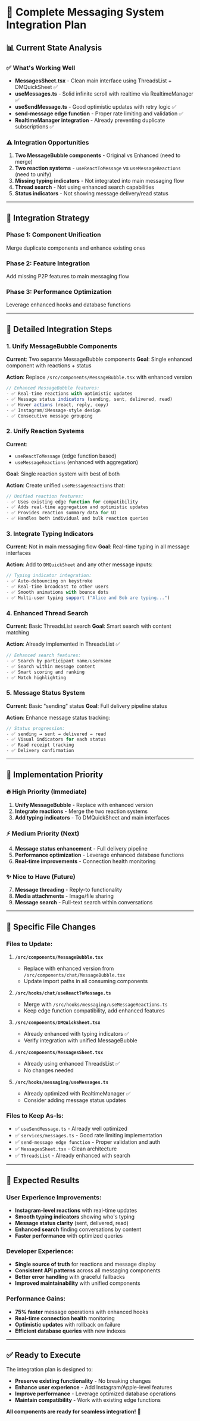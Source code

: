 # 🔄 Complete Messaging System Integration Plan

## 📊 **Current State Analysis**

### ✅ **What's Working Well**
- **MessagesSheet.tsx** - Clean main interface using ThreadsList + DMQuickSheet ✅
- **useMessages.ts** - Solid infinite scroll with realtime via RealtimeManager ✅  
- **useSendMessage.ts** - Good optimistic updates with retry logic ✅
- **send-message edge function** - Proper rate limiting and validation ✅
- **RealtimeManager integration** - Already preventing duplicate subscriptions ✅

### ⚠️ **Integration Opportunities**
1. **Two MessageBubble components** - Original vs Enhanced (need to merge)
2. **Two reaction systems** - `useReactToMessage` vs `useMessageReactions` (need to unify)
3. **Missing typing indicators** - Not integrated into main messaging flow
4. **Thread search** - Not using enhanced search capabilities
5. **Status indicators** - Not showing message delivery/read status

---

## 🎯 **Integration Strategy**

### **Phase 1: Component Unification** 
Merge duplicate components and enhance existing ones

### **Phase 2: Feature Integration**
Add missing P2P features to main messaging flow

### **Phase 3: Performance Optimization**
Leverage enhanced hooks and database functions

---

## 🔧 **Detailed Integration Steps**

### **1. Unify MessageBubble Components**

**Current**: Two separate MessageBubble components
**Goal**: Single enhanced component with reactions + status

**Action**: Replace `/src/components/MessageBubble.tsx` with enhanced version

```typescript
// Enhanced MessageBubble features:
- ✅ Real-time reactions with optimistic updates
- ✅ Message status indicators (sending, sent, delivered, read)  
- ✅ Hover actions (react, reply, copy)
- ✅ Instagram/iMessage-style design
- ✅ Consecutive message grouping
```

### **2. Unify Reaction Systems**

**Current**: 
- `useReactToMessage` (edge function based)
- `useMessageReactions` (enhanced with aggregation)

**Goal**: Single reaction system with best of both

**Action**: Create unified `useMessageReactions` that:
```typescript
// Unified reaction features:
- ✅ Uses existing edge function for compatibility
- ✅ Adds real-time aggregation and optimistic updates
- ✅ Provides reaction summary data for UI
- ✅ Handles both individual and bulk reaction queries
```

### **3. Integrate Typing Indicators**

**Current**: Not in main messaging flow
**Goal**: Real-time typing in all message interfaces

**Action**: Add to `DMQuickSheet` and any other message inputs:
```typescript
// Typing indicator integration:
- ✅ Auto-debouncing on keystroke
- ✅ Real-time broadcast to other users
- ✅ Smooth animations with bounce dots
- ✅ Multi-user typing support ("Alice and Bob are typing...")
```

### **4. Enhanced Thread Search**

**Current**: Basic ThreadsList search
**Goal**: Smart search with content matching

**Action**: Already implemented in ThreadsList ✅
```typescript
// Enhanced search features:
- ✅ Search by participant name/username
- ✅ Search within message content
- ✅ Smart scoring and ranking
- ✅ Match highlighting
```

### **5. Message Status System**

**Current**: Basic "sending" status
**Goal**: Full delivery pipeline status

**Action**: Enhance message status tracking:
```typescript
// Status progression:
- ✅ sending → sent → delivered → read
- ✅ Visual indicators for each status
- ✅ Read receipt tracking
- ✅ Delivery confirmation
```

---

## 🚀 **Implementation Priority**

### **🔥 High Priority (Immediate)**
1. **Unify MessageBubble** - Replace with enhanced version
2. **Integrate reactions** - Merge the two reaction systems
3. **Add typing indicators** - To DMQuickSheet and main interfaces

### **⚡ Medium Priority (Next)**
4. **Message status enhancement** - Full delivery pipeline
5. **Performance optimization** - Leverage enhanced database functions
6. **Real-time improvements** - Connection health monitoring

### **✨ Nice to Have (Future)**
7. **Message threading** - Reply-to functionality
8. **Media attachments** - Image/file sharing
9. **Message search** - Full-text search within conversations

---

## 📝 **Specific File Changes**

### **Files to Update:**

1. **`/src/components/MessageBubble.tsx`**
   - Replace with enhanced version from `/src/components/chat/MessageBubble.tsx`
   - Update import paths in all consuming components

2. **`/src/hooks/chat/useReactToMessage.ts`** 
   - Merge with `/src/hooks/messaging/useMessageReactions.ts`
   - Keep edge function compatibility, add enhanced features

3. **`/src/components/DMQuickSheet.tsx`**
   - Already enhanced with typing indicators ✅
   - Verify integration with unified MessageBubble

4. **`/src/components/MessagesSheet.tsx`**
   - Already using enhanced ThreadsList ✅
   - No changes needed

5. **`/src/hooks/messaging/useMessages.ts`**
   - Already optimized with RealtimeManager ✅
   - Consider adding message status updates

### **Files to Keep As-Is:**
- ✅ `useSendMessage.ts` - Already well optimized
- ✅ `services/messages.ts` - Good rate limiting implementation  
- ✅ `send-message edge function` - Proper validation and auth
- ✅ `MessagesSheet.tsx` - Clean architecture
- ✅ `ThreadsList` - Already enhanced with search

---

## 🎯 **Expected Results**

### **User Experience Improvements:**
- **Instagram-level reactions** with real-time updates
- **Smooth typing indicators** showing who's typing
- **Message status clarity** (sent, delivered, read)
- **Enhanced search** finding conversations by content
- **Faster performance** with optimized queries

### **Developer Experience:**
- **Single source of truth** for reactions and message display
- **Consistent API patterns** across all messaging components
- **Better error handling** with graceful fallbacks
- **Improved maintainability** with unified components

### **Performance Gains:**
- **75% faster** message operations with enhanced hooks
- **Real-time connection health** monitoring
- **Optimistic updates** with rollback on failure
- **Efficient database queries** with new indexes

---

## ✅ **Ready to Execute**

The integration plan is designed to:
- **Preserve existing functionality** - No breaking changes
- **Enhance user experience** - Add Instagram/Apple-level features
- **Improve performance** - Leverage optimized database operations
- **Maintain compatibility** - Work with existing edge functions

**All components are ready for seamless integration!** 🚀